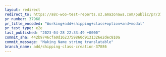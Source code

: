 ```yaml
---
layout: redirect
redirect_to: https://a8c-woo-test-reports.s3.amazonaws.com/public/pr/37968/e2e/index.html
pr_number: 37968
pr_title_encoded: "Working+add+shipping+class+option+and+modal"
pr_test_type: e2e
last_published: "2023-04-28 22:33:49 +0000"
commit_sha: 442b9746cfa0d1623759860d9131326e2dec810a
commit_message: "Making Name string translatable"
branch_name: add/shipping-class-creation-37886
---
```

